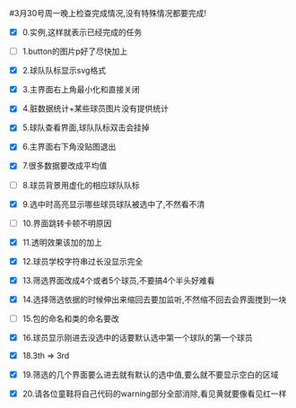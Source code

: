 ﻿#3月30号周一晚上检查完成情况,没有特殊情况都要完成!


- [x] 0.实例,这样就表示已经完成的任务 

- [ ] 1.button的图片p好了尽快加上

- [x] 2.球队队标显示svg格式

- [x] 3.主界面右上角最小化和直接关闭

- [x] 4.脏数据统计+某些球员图片没有提供统计

- [x] 5.球队查看界面,球队队标双击会挂掉

- [x] 6.主界面右下角没贴图退出

- [x] 7.很多数据要改成平均值

- [ ] 8.球员背景用虚化的相应球队队标

- [x] 9.选中时高亮显示哪些球员球队被选中了,不然看不清

- [ ] 10.界面跳转卡顿不明原因

- [x] 11.透明效果该加的加上

- [x] 12.球员学校字符串过长没显示完全

- [x] 13.筛选界面改成4个或者5个球员,不要搞4个半头好难看

- [x] 14.选择筛选依据的时候伸出来缩回去要加监听,不然缩不回去会界面搅到一块

- [ ] 15.包的命名和类的命名要改

- [x] 16.球员显示刚进去没选中的话要默认选中第一个球队的第一个球员

- [x] 18.3th => 3rd   

- [x] 19.筛选的几个界面要么进去就有默认的选中值,要么就不要显示空白的区域

- [x] 20.请各位童鞋将自己代码的warning部分全部消除,看见黄就要像看见红一样





